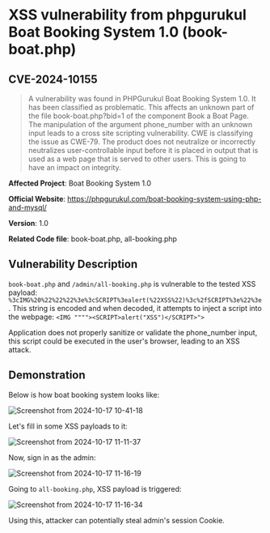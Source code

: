 # XSS vulnerability from phpgurukul Boat Booking System 1.0 (book-boat.php)
## CVE-2024-10155

> A vulnerability was found in PHPGurukul Boat Booking System 1.0. It has been classified as problematic. This affects an unknown part of the file book-boat.php?bid=1 of the component Book a Boat Page. The manipulation of the argument phone_number with an unknown input leads to a cross site scripting vulnerability. CWE is classifying the issue as CWE-79. The product does not neutralize or incorrectly neutralizes user-controllable input before it is placed in output that is used as a web page that is served to other users. This is going to have an impact on integrity.



**Affected Project**: Boat Booking System 1.0

**Official Website**: https://phpgurukul.com/boat-booking-system-using-php-and-mysql/

**Version**: 1.0

**Related Code file**: book-boat.php, all-booking.php

## Vulnerability Description

`book-boat.php` and `/admin/all-booking.php` is vulnerable to the tested XSS payload: `%3cIMG%20%22%22%22%3e%3cSCRIPT%3ealert(%22XSS%22)%3c%2fSCRIPT%3e%22%3e`. This string is encoded and when decoded, it attempts to inject a script into the webpage: `<IMG """"><SCRIPT>alert("XSS")</SCRIPT>">`

Application does not properly sanitize or validate the phone_number input, this script could be executed in the user's browser, leading to an XSS attack.

## Demonstration

Below is how boat booking system looks like:

![Screenshot from 2024-10-17 10-41-18](https://github.com/user-attachments/assets/78ed07f8-0f9a-49da-b904-7ae0775da89d)


Let's fill in some XSS payloads to it:

![Screenshot from 2024-10-17 11-11-37](https://github.com/user-attachments/assets/c8a96fee-edd8-4395-b9da-d125606f0626)

Now, sign in as the admin:

![Screenshot from 2024-10-17 11-16-19](https://github.com/user-attachments/assets/3966cfcb-0946-4ad7-b761-d8506a84c4f0)

Going to `all-booking.php`, XSS payload is triggered:

![Screenshot from 2024-10-17 11-16-34](https://github.com/user-attachments/assets/6e63367c-3770-4a1f-9092-539b8f939066)

Using this, attacker can potentially steal admin's session Cookie. 
